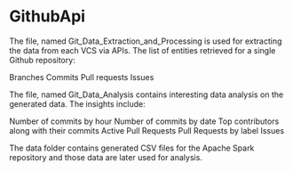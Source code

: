# GithubApi
The file, named Git_Data_Extraction_and_Processing is used for extracting the data from each VCS via APIs. The list of entities retrieved for a single Github repository:

Branches
Commits
Pull requests
Issues

The file, named Git_Data_Analysis contains interesting data analysis on the generated data. The insights include:

Number of commits by hour
Number of commits by date
Top contributors along with their commits
Active Pull Requests
Pull Requests by label
Issues

The data folder contains generated CSV files for the Apache Spark repository and those data are later used for analysis.
